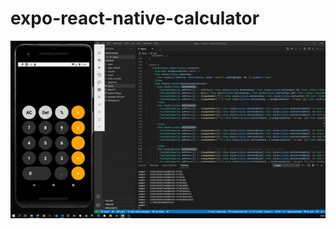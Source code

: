 # expo-react-native-calculator

<img src="https://github.com/yusufayhan0/expo-react-native-calculator/blob/main/gfff.gif" />
